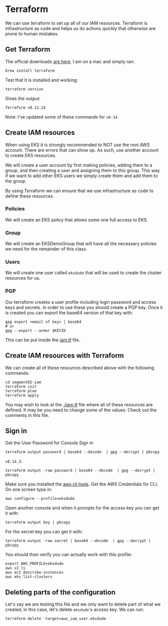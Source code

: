 # Terraform

We can use terraform to set up all of our IAM resources.  Terraform is infrastructure as code and helps us do actions quickly that otherwise are prone to human mistakes. 

## Get Terraform

The official downloads [are here](https://www.terraform.io/downloads.html).  I am on a mac and simply ran: 

```
brew install terraform
```

Test that it is installed and working: 

```
terraform version
```
Gives the output: 

```
Terraform v0.12.24
```

Note: I've updated some of these commands for `v0.14`

## Create IAM resources

When using EKS it is strongly recommended to NOT use the root AWS account.  There are errors that can show up.  As such, use another account to create EKS resources.  

We will create a user account by first making policies, adding them to a group, and then creating a user and assigning them to this group.  This way if we want to add other EKS users we simply create them and add them to the group. 

By using Terraform we can ensure that we use infrastructure as code to define these resources.  

### Policies

We will create an EKS policy that allows some one full access to EKS. 

### Group

We will create an EKSDemoGroup that will have all the necessary policies we need for the remainder of this class. 

### Users

We will create one user called `eksdude` that will be used to create the cluster resources for us. 

### PGP

Our terraform creates a user profile including login password and access keys and secrets.  In order to use these you should create a PGP key. Once it is created you can export the base64 version of that key with: 

```
gpg export <email of key> | base64
# or
gpg --export --armor $KEYID
```
This can be put inside the [iam.tf](./iam.tf) file.

## Create IAM resources with Terraform

We can create all of these resources described above with the following commands: 

```
cd segment02-iam
terraform init 
terraform plan
terraform apply 
```

You may wish to look at the [./iam.tf](./iam.tf) file where all of these resources are defined.  It may be you need to change some of the values.  Check out the comments in this file. 

## Sign in

Get the User Password for Console Sign in 

```
terraform output password | base64 --decode  | gpg --decrypt | pbcopy
```

`v0.14.3`: 

```
terraform output -raw password | base64 --decode  | gpg --decrypt | pbcopy
```

Make sure you installed the [aws cli tools](./aws-creds.md). Get the AWS Credentials for CLI.  On one screen type in: 

``` 
aws configure --profile=eksdude
```
Open another console and when it prompts for the access key you can get it with: 

```
terraform output key | pbcopy
```

For the secret key you can get it with: 


```
terraform output -raw secret | base64 --decode  | gpg --decrypt | pbcopy
```


You should then verify you can actually work with this profile: 

```
export AWS_PROFILE=eksdude
aws s3 ls
aws ec2 describe-instances
aws eks list-clusters
```




## Deleting parts of the configuration

Let's say we are testing this file and we only want to delete part of what we created, in this case, let's delete `eksdude`'s access key.  We can run: 

```
terraform delete -target=aws_iam_user.eksdude